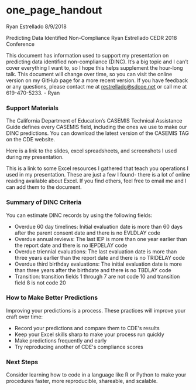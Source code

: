 one\_page\_handout
================
Ryan Estrellado
8/9/2018

Predicting Data Identified Non-Compliance Ryan Estrellado CEDR 2018 Conference

This document has information used to support my presentation on predicting data identified non-compliance (DINC). It’s a big topic and I can’t cover everything I want to, so I hope this helps supplement the hour-long talk. This document will change over time, so you can visit the online version on my GitHub page for a more recent version. If you have feedback or any questions, please contact me at <restrellado@sdcoe.net> or call me at 619-470-5233. - Ryan

### Support Materials

The California Department of Education’s CASEMIS Technical Assistance Guide defines every CASEMIS field, including the ones we use to make our DINC predictions. You can download the latest version of the CASEMIS TAG on the CDE website.

Here is a link to the slides, excel spreadsheets, and screenshots I used during my presentation.

This is a link to some Excel resources I gathered that teach you operations I used in my presentation. These are just a few I found- there is a lot of online reading available about Excel. If you find others, feel free to email me and I can add them to the document.

### Summary of DINC Criteria

You can estimate DINC records by using the following fields:

-   Overdue 60 day timelines: Initial evaluation date is more than 60 days after the parent consent date and there is no EVLDLAY code
-   Overdue annual reviews: The last IEP is more than one year earlier than the report date and there is no IEPDELAY code
-   Overdue triennial evaluations: The last evaluation date is more than three years earlier than the report date and there is no TRIDELAY code
-   Overdue third birthday evaluations: The initial evaluation date is more than three years after the birthdate and there is no TBDLAY code
-   Transition: transition fields 1 through 7 are not code 10 and transition field 8 is not code 20

### How to Make Better Predictions

Improving your predictions is a process. These practices will improve your craft over time:

-   Record your predictions and compare them to CDE's results
-   Keep your Excel skills sharp to make your process run quickly
-   Make predictions frequently and early
-   Try reproducing another of CDE's compliance scores

### Next Steps

Consider learning how to code in a language like R or Python to make your procedures faster, more reproducible, shareable, and scalable.

